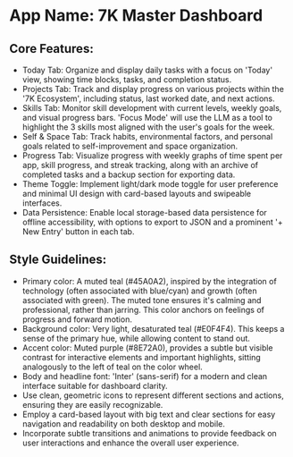 # **App Name**: 7K Master Dashboard

## Core Features:

- Today Tab: Organize and display daily tasks with a focus on 'Today' view, showing time blocks, tasks, and completion status.
- Projects Tab: Track and display progress on various projects within the '7K Ecosystem', including status, last worked date, and next actions.
- Skills Tab: Monitor skill development with current levels, weekly goals, and visual progress bars. 'Focus Mode' will use the LLM as a tool to highlight the 3 skills most aligned with the user's goals for the week.
- Self & Space Tab: Track habits, environmental factors, and personal goals related to self-improvement and space organization.
- Progress Tab: Visualize progress with weekly graphs of time spent per app, skill progress, and streak tracking, along with an archive of completed tasks and a backup section for exporting data.
- Theme Toggle: Implement light/dark mode toggle for user preference and minimal UI design with card-based layouts and swipeable interfaces.
- Data Persistence: Enable local storage-based data persistence for offline accessibility, with options to export to JSON and a prominent '+ New Entry' button in each tab.

## Style Guidelines:

- Primary color: A muted teal (#45A0A2), inspired by the integration of technology (often associated with blue/cyan) and growth (often associated with green). The muted tone ensures it's calming and professional, rather than jarring. This color anchors on feelings of progress and forward motion.
- Background color: Very light, desaturated teal (#E0F4F4). This keeps a sense of the primary hue, while allowing content to stand out.
- Accent color: Muted purple (#8E72A0), provides a subtle but visible contrast for interactive elements and important highlights, sitting analogously to the left of teal on the color wheel.
- Body and headline font: 'Inter' (sans-serif) for a modern and clean interface suitable for dashboard clarity. 
- Use clean, geometric icons to represent different sections and actions, ensuring they are easily recognizable.
- Employ a card-based layout with big text and clear sections for easy navigation and readability on both desktop and mobile.
- Incorporate subtle transitions and animations to provide feedback on user interactions and enhance the overall user experience.